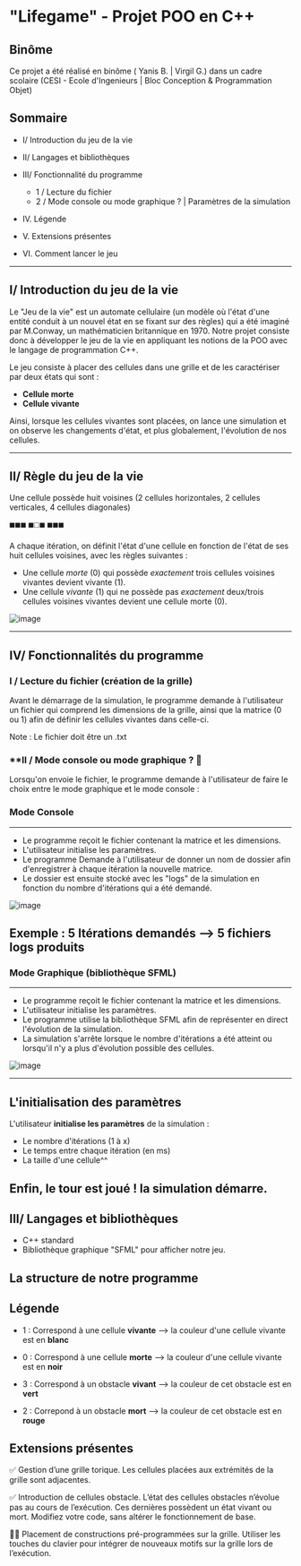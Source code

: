 # "Lifegame" - Projet POO en C++ 

## Binôme 
Ce projet a été réalisé en binôme ( Yanis B. | Virgil G.) dans un cadre scolaire (CESI - Ecole d'Ingenieurs | Bloc Conception & Programmation Objet)

## Sommaire

- I/ Introduction du jeu de la vie
      
- II/ Langages et bibliothèques
      
- III/ Fonctionnalité du programme
      
   -  1 / Lecture du fichier
   -  2 / Mode console ou mode graphique ? | Paramètres de la simulation

-  IV. Légende
      
-  V. Extensions présentes
      
-  VI. Comment lancer le jeu

----------------------
##  **I/ Introduction du jeu de la vie**

Le "Jeu de la vie" est un automate cellulaire (un modèle où l'état d'une entité conduit à un nouvel état en se fixant sur des règles) qui a été imaginé par M.Conway, un mathématicien britannique en 1970. Notre projet consiste donc à développer le jeu de la vie en appliquant les notions de la POO avec le langage de programmation C++.

Le jeu consiste à placer des cellules dans une grille et de les caractériser par deux états qui sont :
-  **Cellule morte**
-  **Cellule vivante**

Ainsi, lorsque les cellules vivantes sont placées, on lance une simulation et on observe les changements d'état, et plus globalement, l'évolution de nos cellules.

----------------------

## **II/ Règle du jeu de la vie**

Une cellule possède huit voisines (2 cellules horizontales, 2 cellules verticales, 4 cellules diagonales)

◼️◼️◼️
◼️◻️◼️
◼️◼️◼️

A chaque itération, on définit l'état d'une cellule en fonction de l'état de ses huit cellules voisines, avec les règles suivantes :

-  Une cellule *morte* (0) qui possède *exactement* trois cellules voisines vivantes devient vivante (1).
-  Une cellule *vivante* (1) qui ne possède pas *exactement* deux/trois cellules voisines vivantes devient une cellule morte (0).

 ![image](https://github.com/user-attachments/assets/a8637444-208c-466c-8484-63e368080606)

--------------------

## **IV/ Fonctionnalités du programme**

### **I / Lecture du fichier (création de la grille)**

Avant le démarrage de la simulation, le programme demande à l'utilisateur un fichier qui comprend les dimensions de la grille, ainsi que la matrice (0 ou 1) afin de définir les cellules vivantes dans celle-ci.

Note : Le fichier doit être un .txt

### **II / Mode console ou mode graphique ? 🤔

Lorsqu'on envoie le fichier, le programme demande à l'utilisateur de faire le choix entre le mode graphique et le mode console :

### Mode Console
----------
-  Le programme reçoit le fichier contenant la matrice et les dimensions.
-  L'utilisateur initialise les paramètres.
-  Le programme Demande à l'utilisateur de donner un nom de dossier afin d'enregistrer à chaque itération la nouvelle matrice.
-  Le dossier est ensuite stocké avec les "logs" de la simulation en fonction du nombre d'itérations qui a été demandé.

 ![image](https://github.com/user-attachments/assets/4bbc5515-5c11-48ca-8ba9-2b40fa3003cc)


Exemple : 5 Itérations demandés --> 5 fichiers logs produits
----------

### Mode Graphique (bibliothèque SFML) 

----------
-  Le programme reçoit le fichier contenant la matrice et les dimensions.
-  L'utilisateur initialise les paramètres.
-  Le programme utilise la bibliothèque SFML afin de représenter en direct l'évolution de la simulation.
-  La simulation s'arrête lorsque le nombre d'itérations a été atteint ou lorsqu'il n'y a plus d'évolution possible des cellules.
<p align="center">
      
![image](https://github.com/user-attachments/assets/2413162c-b371-4722-b7dd-43a7a410892b)

</p>

----------
## L'initialisation des paramètres

L'utilisateur **initialise les paramètres** de la simulation :

-  Le nombre d'itérations (1 à x) 
-  Le temps entre chaque itération (en ms)
-  La taille d'une cellule^^

Enfin, le tour est joué ! la simulation démarre.
------------------

## **III/ Langages et bibliothèques**

-  C++ standard
-  Bibliothèque graphique "SFML" pour afficher notre jeu.

## La structure de notre programme 



## **Légende**

- 1 : Correspond à une cellule **vivante** --> la couleur d'une cellule vivante est en **blanc**
- 0 : Correspond à une cellule **morte** --> la couleur d'une cellule vivante est en **noir**

- 3 : Correspond à un obstacle **vivant** --> la couleur de cet obstacle est en **vert**
- 2 : Correpond à un obstacle **mort** --> la couleur de cet obstacle est en **rouge**


## **Extensions présentes** 

✅ Gestion d’une grille torique. Les cellules placées aux extrémités de la grille sont adjacentes.

✅ Introduction de cellules obstacle. L’état des cellules obstacles n’évolue pas au cours de l’exécution. Ces dernières
possèdent un état vivant ou mort. Modifiez votre code, sans altérer le fonctionnement de base.

👷🔨 Placement de constructions pré-programmées sur la grille. Utiliser les touches du clavier pour intégrer de nouveaux motifs sur la grille lors de l’exécution.












